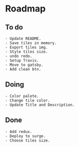 # Roadmap

## To do
    - Update README.
    - Save tiles in memory.
    - Export tiles img.
    - Style tiles size.
    - undo redo.
    - Setup Travis.
    - Move to gatsby.
    - Add clean btn.

## Doing    
    - Color palete.    
    - Change tile color.
    - Update Title and Description.

## Done
    - Add redux.
    - Deploy to surge.
    - Choose tiles size.

